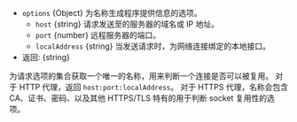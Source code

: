 <!-- YAML
added: v0.11.4
-->

* `options` {Object} 为名称生成程序提供信息的选项。
  * `host` {string} 请求发送至的服务器的域名或 IP 地址。
  * `port` {number} 远程服务器的端口。
  * `localAddress` {string} 当发送请求时，为网络连接绑定的本地接口。
* 返回: {string}

为请求选项的集合获取一个唯一的名称，用来判断一个连接是否可以被复用。
对于 HTTP 代理，返回 `host:port:localAddress`。
对于 HTTPS 代理，名称会包含 CA、证书、密码、以及其他 HTTPS/TLS 特有的用于判断 socket 复用性的选项。

